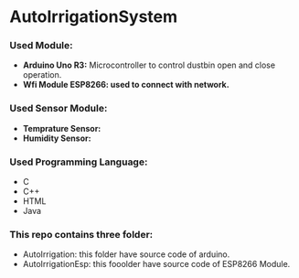 # AutoIrrigationSystem

### Used Module:
<div>
  <ul>
    <li><b>Arduino Uno R3:</b> Microcontroller to control dustbin open and close operation.</li>
    <li><b>Wfi Module ESP8266: used to connect with network.</b></li>
  </ul>
</div>

### Used Sensor Module:
<div>
  <ul>
    <li><b>Temprature Sensor:</b></li>
    <li><b>Humidity Sensor:</b></li>
  </ul>
</div>

### Used Programming Language:
<div>
  <ul>
    <li>C</li>
    <li>C++</li>
    <li>HTML</li>
    <li>Java</li>
  </ul>
</div>

### This repo contains three folder:
<div>
  <ul>
    <li>AutoIrrigation: this folder have source code of arduino.</li>
    <li>AutoIrrigationEsp: this fooolder have source code of ESP8266 Module.</li>
  </ul>
</div>
